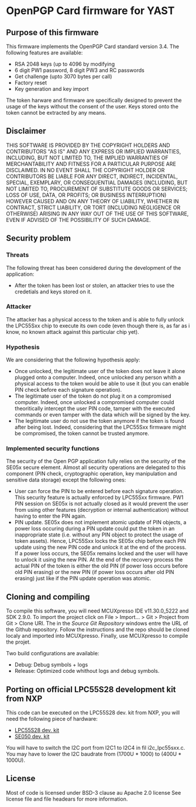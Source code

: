 # OpenPGP Card firmware for YAST

## Purpose of this firmware
This firmware implements the OpenPGP Card standard version 3.4. The following features are available:

- RSA 2048 keys (up to 4096 by modifying
- 6 digit PW1 password, 8 digit PW3 and RC passwords
- Get challenge (upto 3070 bytes per call)
- Factory reset
- Key generation and key import

The token harware and firmware are specifically designed to prevent the usage of the keys without the consent of the user. Keys stored onto the token cannot be extracted by any means.

## Disclaimer
THIS SOFTWARE IS PROVIDED BY THE COPYRIGHT HOLDERS AND CONTRIBUTORS "AS IS" AND ANY EXPRESS OR IMPLIED WARRANTIES, INCLUDING, 
BUT NOT LIMITED TO, THE IMPLIED WARRANTIES OF MERCHANTABILITY AND FITNESS FOR A PARTICULAR PURPOSE ARE DISCLAIMED. 
IN NO EVENT SHALL THE COPYRIGHT HOLDER OR CONTRIBUTORS BE LIABLE FOR ANY DIRECT, INDIRECT, INCIDENTAL, SPECIAL, 
EXEMPLARY, OR CONSEQUENTIAL DAMAGES (INCLUDING, BUT NOT LIMITED TO, PROCUREMENT OF SUBSTITUTE GOODS OR SERVICES; LOSS OF USE, DATA, 
OR PROFITS; OR BUSINESS INTERRUPTION) HOWEVER CAUSED AND ON ANY THEORY OF LIABILITY, WHETHER IN CONTRACT, 
STRICT LIABILITY, OR TORT (INCLUDING NEGLIGENCE OR OTHERWISE) ARISING IN ANY WAY OUT OF THE USE OF THIS SOFTWARE, 
EVEN IF ADVISED OF THE POSSIBILITY OF SUCH DAMAGE.

## Security problem
### Threats
The following threat has been considered during the development of the application:

- After the token has been lost or stolen, an attacker tries to use the credetials and keys stored on it.

### Attacker
The attacker has a physical access to the token and is able to fully unlock the LPC55Sxx chip to execute its own code (even though there is, as far as i know, no known attack against this particular chip yet).

### Hypothesis
We are considering that the following hypothesis apply:

- Once unlocked, the legitimate user of the token does not leave it alone plugged onto a computer. Indeed, once unlocked any person whith a physical access to the token would be able to use it (but you can enable PIN check before each signature operation).
- The legitimate user of the token do not plug it on a compromised computer. Indeed, once unlocked a compromised computer could theoritically intercept the user PIN code, tamper with the executed commands or even tamper with the data which will be signed by the key.
- The legitimate user do not use the token anymore if the token is found after being lost. Indeed, considering that the LPC55Sxx firmware might be compromised, the token cannot be trusted anymore.

### Implemented security functions
The security of the Open PGP application fully relies on the security of the SE05x secure element. Almost all security operations are delegated to this component (PIN check, cryptographic operation, key manipulation and sensitive data storage) except the following ones:

- User can force the PIN to be entered before each signature operation. This security feature is actually enforced by LPC55Sxx firmware. PW1 PIN session on SE05x is not actually closed as it would prevent the user from using other features (decryption or internal authentication) without having to enter the PIN again.
- PIN update. SE05x does not implement atomic update of PIN objects, a power loss occuring during a PIN update could put the token in an inappropriate state (i.e. without any PIN object to protect the usage of token assets). Hence, LPC55Sxx locks the SE05x chip before each PIN update using the new PIN code and unlock it at the end of the process. If a power loss occurs, the SE05x remains locked and the user will have to unlock it using the new PIN. At the end of the recovery process the actual PIN of the token is either the old PIN (if power loss occurs before old PIN erasing) or the new PIN (if power loss occurs after old PIN erasing) just like if the PIN update operation was atomic.

## Cloning and compiling
To compile this software, you will need MCUXpresso IDE v11.30.0_5222 and SDK 2.9.0.
To import the project click on File > Import... > Git > Project from Git > Clone URI.
The in the *Source Git Repository* windows entre the URL of the Github repository.
Follow the instructions and the repo should be cloned localy and imported into MCUXpresso.
Finally, use MCUXpresso to compile the projet.

Two build configurations are available:

- Debug: Debug symbols + logs
- Release: Optimized code whithout logs and debug symbols.

## Porting on official LPC55S28 development kit from NXP
This code can be executed on the LPC55S28 dev. kit from NXP, you will need the following piece of hardware:

- [LPC55S28 dev. kit](https://www.nxp.com/design/software/development-software/lpcxpresso55s28-development-board:LPC55S28-EVK)
- [SE050 dev. kit](https://www.nxp.com/products/security-and-authentication/authentication/edgelock-se050-development-kit:OM-SE050X)

You will have to switch the I2C port from I2C1 to I2C4 in fil i2c_lpc55sxx.c.
You may have to lower the I2C baudrate from (1700U * 1000) to (400U * 1000U).

## License
Most of code is licensed under BSD-3 clause au Apache 2.0 license
See license file and file headears for more information.